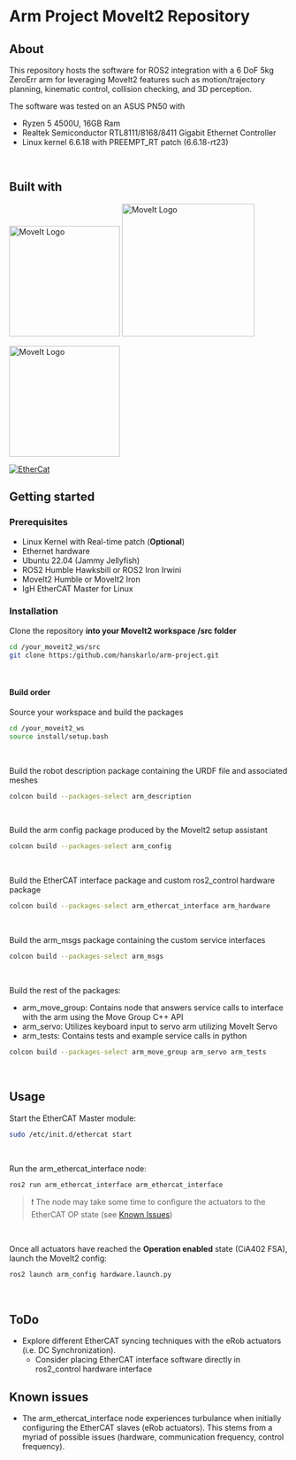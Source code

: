 # Arm Project MoveIt2 Repository

## About
This repository hosts the software for ROS2 integration with a 6 DoF 5kg ZeroErr arm for leveraging MoveIt2 features such as motion/trajectory planning, kinematic control, collision checking, and 3D perception.

The software was tested on an ASUS PN50 with
- Ryzen 5 4500U, 16GB Ram
- Realtek Semiconductor RTL8111/8168/8411 Gigabit Ethernet Controller
- Linux kernel 6.6.18 with PREEMPT_RT patch (6.6.18-rt23)
<br>

## Built with

[<img src="https://images.squarespace-cdn.com/content/v1/606d378755a86f589aa297b7/1653397531343-6M4IQ4JWDQV1SQ8W17UN/HumbleHawksbill_TransparentBG-NoROS.png" alt="MoveIt Logo" width="200"/>](https://docs.ros.org/en/humble/index.html)
[<img src="https://automaticaddison.com/wp-content/uploads/2023/10/ros2-iron.png" alt="MoveIt Logo" width="240"/>](https://docs.ros.org/en/iron/Releases/Release-Iron-Irwini.html)

[<img src="https://moveit.picknik.ai/main/_static/rolling-small.png" alt="MoveIt Logo" width="200"/>](https://github.com/ros-planning/moveit2)

[![EtherCat](https://gitlab.com/uploads/-/system/project/avatar/24894054/master-128.png?width=200)](https://gitlab.com/etherlab.org/ethercat)


## Getting started

### Prerequisites
* Linux Kernel with Real-time patch (**Optional**)
* Ethernet hardware
* Ubuntu 22.04 (Jammy Jellyfish)
* ROS2 Humble Hawksbill or ROS2 Iron Irwini
* MoveIt2 Humble or MoveIt2 Iron
* IgH EtherCAT Master for Linux

### Installation
Clone the repository **into your MoveIt2 workspace /src folder** 
```bash
cd /your_moveit2_ws/src
git clone https:/github.com/hanskarlo/arm-project.git
```

<br>

#### Build order

Source your workspace and build the packages
```bash
cd /your_moveit2_ws
source install/setup.bash
```

<br>

Build the robot description package containing the URDF file and associated meshes

```bash
colcon build --packages-select arm_description
```


<br>

Build the arm config package produced by the MoveIt2 setup assistant

```bash
colcon build --packages-select arm_config
```


<br>

Build the EtherCAT interface package and custom ros2_control hardware package
```bash
colcon build --packages-select arm_ethercat_interface arm_hardware 
```

<br>

Build the arm_msgs package containing the custom service interfaces
```bash
colcon build --packages-select arm_msgs
```

<br>

Build the rest of the packages:
- arm_move_group: Contains node that answers service calls to interface with the arm using the Move Group C++ API
- arm_servo: Utilizes keyboard input to servo arm utilizing MoveIt Servo
- arm_tests: Contains tests and example service calls in python

```bash
colcon build --packages-select arm_move_group arm_servo arm_tests
```

<br>

## Usage
Start the EtherCAT Master module:
```bash
sudo /etc/init.d/ethercat start
```

<br>

Run the arm_ethercat_interface node:
```bash
ros2 run arm_ethercat_interface arm_ethercat_interface
```

> :exclamation: The node may take some time to configure the actuators to the EtherCAT OP state (see [Known Issues](#known-issues)) 

<br>

Once all actuators have reached the **Operation enabled** state (CiA402 FSA), launch the MoveIt2 config: 
```bash
ros2 launch arm_config hardware.launch.py
```

<br>

## ToDo
- Explore different EtherCAT syncing techniques with the eRob actuators (i.e. DC Synchronization).
  - Consider placing EtherCAT interface software directly in ros2_control hardware interface


## Known issues
* The arm_ethercat_interface node experiences turbulance when initially configuring the EtherCAT slaves (eRob actuators). This stems from a myriad of possible issues (hardware, communication frequency, control frequency).
